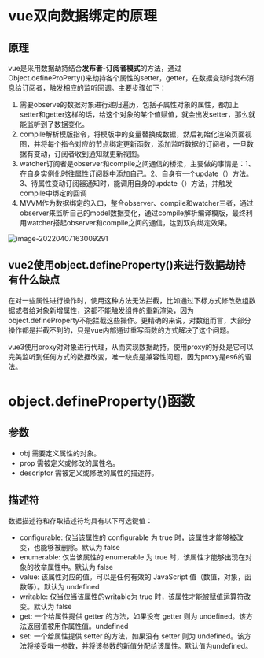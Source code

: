 # vue双向数据绑定的原理

## 原理

vue是采用数据劫持结合**发布者-订阅者模式**的方法，通过Object.defineProPerty()来劫持各个属性的setter，getter，在数据变动时发布消息给订阅者，触发相应的监听回调。主要步骤如下：

1. 需要observe的数据对象进行递归遍历，包括子属性对象的属性，都加上setter和getter这样的话，给这个对象的某个值赋值，就会出发setter，那么就能监听到了数据变化。
2. compile解析模版指令，将模版中的变量替换成数据，然后初始化渲染页面视图，并将每个指令对应的节点绑定更新函数，添加监听数据的订阅者，一旦数据有变动，订阅者收到通知就更新视图。
3. watcher订阅者是observer和compile之间通信的桥梁，主要做的事情是：1、在自身实例化时往属性订阅器中添加自己。2、自身有一个update（）方法。3、待属性变动订阅器通知时，能调用自身的update（）方法，并触发compile中绑定的回调
4. MVVM作为数据绑定的入口，整合observer、compile和watcher三者，通过observer来监听自己的model数据变化，通过compile解析编译模版，最终利用watcher搭起observer和compile之间的通信，达到双向绑定效果。

![image-20220407163009291](https://zzzqi-images.oss-cn-hangzhou.aliyuncs.com/202204071630385.png)

## vue2使用object.defineProperty()来进行数据劫持有什么缺点

在对一些属性进行操作时，使用这种方法无法拦截，比如通过下标方式修改数组数据或者给对象新增属性，这都不能触发组件的重新渲染，因为object.defineProperty不能拦截这些操作。更精确的来说，对数组而言，大部分操作都是拦截不到的，只是vue内部通过重写函数的方式解决了这个问题。

vue3使用proxy对对象进行代理，从而实现数据劫持。使用proxy的好处是它可以完美监听到任何方式的数据改变，唯一缺点是兼容性问题，因为proxy是es6的语法。



# object.defineProperty()函数

## 参数

- obj 需要定义属性的对象。
- prop 需被定义或修改的属性名。
- descriptor 需被定义或修改的属性的描述符。

## 描述符

数据描述符和存取描述符均具有以下可选键值：

- configurable: 仅当该属性的 configurable 为 true 时，该属性才能够被改变，也能够被删除。默认为 false
- enumerable: 仅当该属性的 enumerable 为 true 时，该属性才能够出现在对象的枚举属性中。默认为 false
- value: 该属性对应的值。可以是任何有效的 JavaScript 值（数值，对象，函数等）。默认为 undefined
- writable: 仅当仅当该属性的writable为 true 时，该属性才能被赋值运算符改变。默认为 false
- get: 一个给属性提供 getter 的方法，如果没有 getter 则为 undefined。该方法返回值被用作属性值。undefined
- set: 一个给属性提供 setter 的方法，如果没有 setter 则为 undefined。该方法将接受唯一参数，并将该参数的新值分配给该属性。默认值为undefined。

